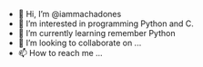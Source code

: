 - 👋 Hi, I’m @iammachadones
- 👀 I’m interested in programming Python and C.
- 🌱 I’m currently learning remember Python
- 💞️ I’m looking to collaborate on ...
- 📫 How to reach me ...

<!---
iammachadones/iammachadones is a ✨ special ✨ repository because its `README.md` (this file) appears on your GitHub profile.
You can click the Preview link to take a look at your changes.
--->
